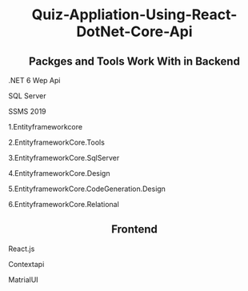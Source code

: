 <h1 align="center">Quiz-Appliation-Using-React-DotNet-Core-Api</h1>
<h2 align="center"> Packges and Tools Work With in Backend</h2>
<p> .NET 6 Wep Api
<p> SQL Server 
<p>SSMS 2019
<p> 1.Entityframeworkcore
<p> 2.EntityframeworkCore.Tools
<p> 3.EntityframeworkCore.SqlServer
<p> 4.EntityframeworkCore.Design
<p> 5.EntityframeworkCore.CodeGeneration.Design
<p> 6.EntityframeworkCore.Relational
<h2 align="center"> Frontend</h2>
<p>React.js
<p>Contextapi
<p>MatrialUI

